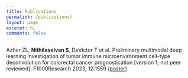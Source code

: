 ```yaml
---
title: Publications
permalink: /publications/
layout: page
excerpt: hi
comments: false
---
```


 Azher ZL, **Nithilaselvan S**, DeVictor T et al. Preliminary multimodal deep learning investigation of tumor immune microenvironment cell-type deconvolution for colorectal cancer prognostication  [version 1; not peer reviewed]. F1000Research 2023, 12:1559 [(poster)](https://doi.org/10.7490/f1000research.1119682.1) 